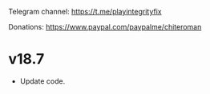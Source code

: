 Telegram channel:
https://t.me/playintegrityfix

Donations:
https://www.paypal.com/paypalme/chiteroman

# v18.7

- Update code.
